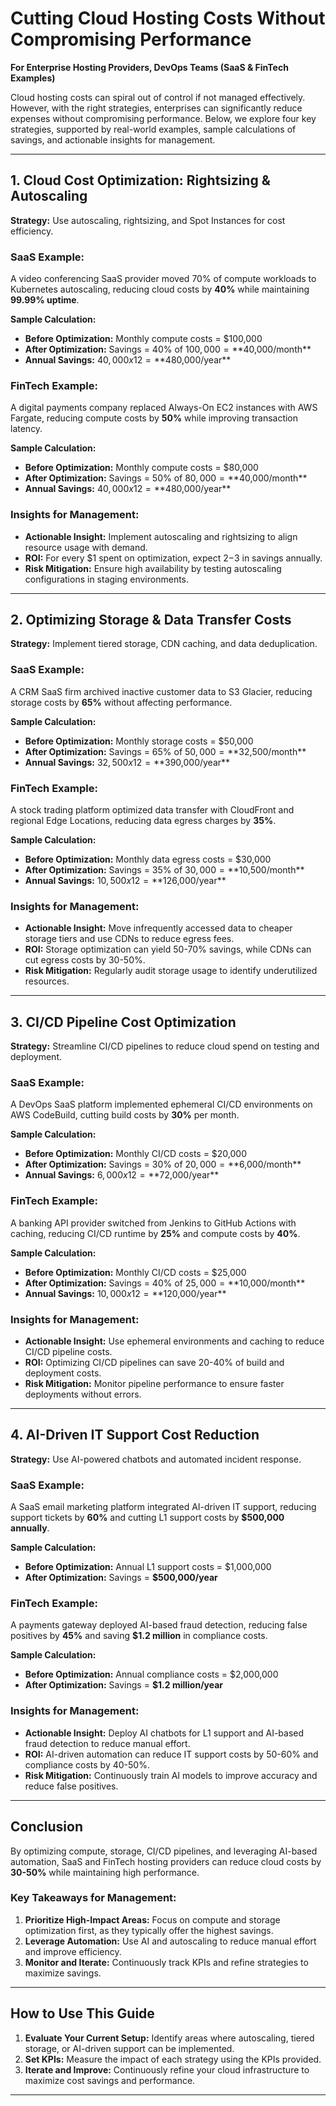 # Cutting Cloud Hosting Costs Without Compromising Performance  
**For Enterprise Hosting Providers, DevOps Teams (SaaS & FinTech Examples)**  

Cloud hosting costs can spiral out of control if not managed effectively. However, with the right strategies, enterprises can significantly reduce expenses without compromising performance. Below, we explore four key strategies, supported by real-world examples, sample calculations of savings, and actionable insights for management.

---

## 1. **Cloud Cost Optimization: Rightsizing & Autoscaling**  
**Strategy:** Use autoscaling, rightsizing, and Spot Instances for cost efficiency.  

### SaaS Example:  
A video conferencing SaaS provider moved 70% of compute workloads to Kubernetes autoscaling, reducing cloud costs by **40%** while maintaining **99.99% uptime**.  

**Sample Calculation:**  
- **Before Optimization:** Monthly compute costs = $100,000  
- **After Optimization:** Savings = 40% of $100,000 = **$40,000/month**  
- **Annual Savings:** $40,000 x 12 = **$480,000/year**  

### FinTech Example:  
A digital payments company replaced Always-On EC2 instances with AWS Fargate, reducing compute costs by **50%** while improving transaction latency.  

**Sample Calculation:**  
- **Before Optimization:** Monthly compute costs = $80,000  
- **After Optimization:** Savings = 50% of $80,000 = **$40,000/month**  
- **Annual Savings:** $40,000 x 12 = **$480,000/year**  

### Insights for Management:  
- **Actionable Insight:** Implement autoscaling and rightsizing to align resource usage with demand.  
- **ROI:** For every $1 spent on optimization, expect $2-$3 in savings annually.  
- **Risk Mitigation:** Ensure high availability by testing autoscaling configurations in staging environments.  

---

## 2. **Optimizing Storage & Data Transfer Costs**  
**Strategy:** Implement tiered storage, CDN caching, and data deduplication.  

### SaaS Example:  
A CRM SaaS firm archived inactive customer data to S3 Glacier, reducing storage costs by **65%** without affecting performance.  

**Sample Calculation:**  
- **Before Optimization:** Monthly storage costs = $50,000  
- **After Optimization:** Savings = 65% of $50,000 = **$32,500/month**  
- **Annual Savings:** $32,500 x 12 = **$390,000/year**  

### FinTech Example:  
A stock trading platform optimized data transfer with CloudFront and regional Edge Locations, reducing data egress charges by **35%**.  

**Sample Calculation:**  
- **Before Optimization:** Monthly data egress costs = $30,000  
- **After Optimization:** Savings = 35% of $30,000 = **$10,500/month**  
- **Annual Savings:** $10,500 x 12 = **$126,000/year**  

### Insights for Management:  
- **Actionable Insight:** Move infrequently accessed data to cheaper storage tiers and use CDNs to reduce egress fees.  
- **ROI:** Storage optimization can yield 50-70% savings, while CDNs can cut egress costs by 30-50%.  
- **Risk Mitigation:** Regularly audit storage usage to identify underutilized resources.  

---

## 3. **CI/CD Pipeline Cost Optimization**  
**Strategy:** Streamline CI/CD pipelines to reduce cloud spend on testing and deployment.  

### SaaS Example:  
A DevOps SaaS platform implemented ephemeral CI/CD environments on AWS CodeBuild, cutting build costs by **30%** per month.  

**Sample Calculation:**  
- **Before Optimization:** Monthly CI/CD costs = $20,000  
- **After Optimization:** Savings = 30% of $20,000 = **$6,000/month**  
- **Annual Savings:** $6,000 x 12 = **$72,000/year**  

### FinTech Example:  
A banking API provider switched from Jenkins to GitHub Actions with caching, reducing CI/CD runtime by **25%** and compute costs by **40%**.  

**Sample Calculation:**  
- **Before Optimization:** Monthly CI/CD costs = $25,000  
- **After Optimization:** Savings = 40% of $25,000 = **$10,000/month**  
- **Annual Savings:** $10,000 x 12 = **$120,000/year**  

### Insights for Management:  
- **Actionable Insight:** Use ephemeral environments and caching to reduce CI/CD pipeline costs.  
- **ROI:** Optimizing CI/CD pipelines can save 20-40% of build and deployment costs.  
- **Risk Mitigation:** Monitor pipeline performance to ensure faster deployments without errors.  

---

## 4. **AI-Driven IT Support Cost Reduction**  
**Strategy:** Use AI-powered chatbots and automated incident response.  

### SaaS Example:  
A SaaS email marketing platform integrated AI-driven IT support, reducing support tickets by **60%** and cutting L1 support costs by **$500,000 annually**.  

**Sample Calculation:**  
- **Before Optimization:** Annual L1 support costs = $1,000,000  
- **After Optimization:** Savings = **$500,000/year**  

### FinTech Example:  
A payments gateway deployed AI-based fraud detection, reducing false positives by **45%** and saving **$1.2 million** in compliance costs.  

**Sample Calculation:**  
- **Before Optimization:** Annual compliance costs = $2,000,000  
- **After Optimization:** Savings = **$1.2 million/year**  

### Insights for Management:  
- **Actionable Insight:** Deploy AI chatbots for L1 support and AI-based fraud detection to reduce manual effort.  
- **ROI:** AI-driven automation can reduce IT support costs by 50-60% and compliance costs by 40-50%.  
- **Risk Mitigation:** Continuously train AI models to improve accuracy and reduce false positives.  

---

## **Conclusion**  
By optimizing compute, storage, CI/CD pipelines, and leveraging AI-based automation, SaaS and FinTech hosting providers can reduce cloud costs by **30-50%** while maintaining high performance.  

### **Key Takeaways for Management:**  
1. **Prioritize High-Impact Areas:** Focus on compute and storage optimization first, as they typically offer the highest savings.  
2. **Leverage Automation:** Use AI and autoscaling to reduce manual effort and improve efficiency.  
3. **Monitor and Iterate:** Continuously track KPIs and refine strategies to maximize savings.  

---

## **How to Use This Guide**  
1. **Evaluate Your Current Setup:** Identify areas where autoscaling, tiered storage, or AI-driven support can be implemented.  
2. **Set KPIs:** Measure the impact of each strategy using the KPIs provided.  
3. **Iterate and Improve:** Continuously refine your cloud infrastructure to maximize cost savings and performance.  

---
